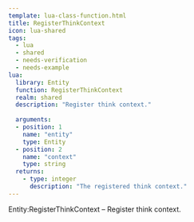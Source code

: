 ```yaml
---
template: lua-class-function.html
title: RegisterThinkContext
icon: lua-shared
tags:
  - lua
  - shared
  - needs-verification
  - needs-example
lua:
  library: Entity
  function: RegisterThinkContext
  realm: shared
  description: "Register think context."
  
  arguments:
  - position: 1
    name: "entity"
    type: Entity
  - position: 2
    name: "context"
    type: string
  returns:
    - type: integer
      description: "The registered think context."
---
```


<div class="lua__search__keywords">
Entity:RegisterThinkContext &#x2013; Register think context.
</div>
